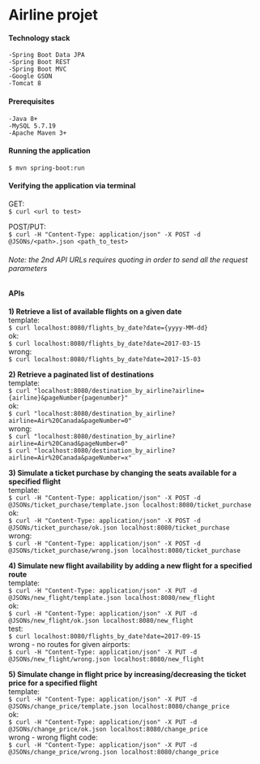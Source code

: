 # Airline projet

 #### Technology stack
	-Spring Boot Data JPA
	-Spring Boot REST
	-Spring Boot MVC
	-Google GSON
	-Tomcat 8


#### Prerequisites
	-Java 8+
	-MySQL 5.7.19
	-Apache Maven 3+


#### Running the application
`$ mvn spring-boot:run`

#### Verifying the application via terminal
GET:  
`$ curl <url to test>`

  
POST/PUT:  
`$ curl -H "Content-Type: application/json" -X POST -d @JSONs/<path>.json <path_to_test>`

###### Note: the 2nd API URLs requires quoting in order to send all the request parameters


#### APIs
**1) Retrieve a list of available flights on a given date**  
template:  
`$ curl localhost:8080/flights_by_date?date={yyyy-MM-dd}`  
ok:  
`$ curl localhost:8080/flights_by_date?date=2017-03-15`  
wrong:  
`$ curl localhost:8080/flights_by_date?date=2017-15-03`  
  
**2) Retrieve a paginated list of destinations**  
template:  
`$ curl "localhost:8080/destination_by_airline?airline={airline}&pageNumber{pagenumber}"`  
ok:  
`$ curl "localhost:8080/destination_by_airline?airline=Air%20Canada&pageNumber=0"`  
wrong:  
`$ curl "localhost:8080/destination_by_airline?airline=Air%20Canad&pageNumber=0"`  
`$ curl "localhost:8080/destination_by_airline?airline=Air%20Canada&pageNumber=x"`  

**3) Simulate a ticket purchase by changing the seats available for a specified flight**  
template:  
`$ curl -H "Content-Type: application/json" -X POST -d @JSONs/ticket_purchase/template.json localhost:8080/ticket_purchase`  
ok:  
`$ curl -H "Content-Type: application/json" -X POST -d @JSONs/ticket_purchase/ok.json localhost:8080/ticket_purchase`  
wrong:  
`$ curl -H "Content-Type: application/json" -X POST -d @JSONs/ticket_purchase/wrong.json localhost:8080/ticket_purchase`  

**4) Simulate new flight availability by adding a new flight for a specified route**  
template:  
`$ curl -H "Content-Type: application/json" -X PUT -d @JSONs/new_flight/template.json localhost:8080/new_flight`  
ok:  
`$ curl -H "Content-Type: application/json" -X PUT -d @JSONs/new_flight/ok.json localhost:8080/new_flight`  
test:  
`$ curl localhost:8080/flights_by_date?date=2017-09-15`  
wrong - no routes for given airports:  
`$ curl -H "Content-Type: application/json" -X PUT -d @JSONs/new_flight/wrong.json localhost:8080/new_flight`  

**5) Simulate change in flight price by increasing/decreasing the ticket price for a specified flight**  
template:  
`$ curl -H "Content-Type: application/json" -X PUT -d @JSONs/change_price/template.json localhost:8080/change_price`  
ok:  
`$ curl -H "Content-Type: application/json" -X PUT -d @JSONs/change_price/ok.json localhost:8080/change_price`  
wrong - wrong flight code:  
`$ curl -H "Content-Type: application/json" -X PUT -d @JSONs/change_price/wrong.json localhost:8080/change_price`